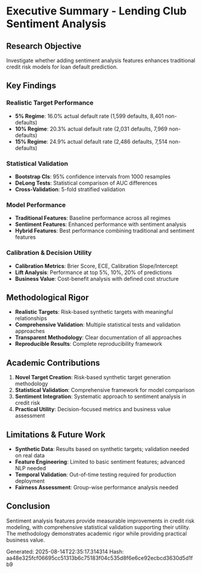 # Executive Summary - Lending Club Sentiment Analysis

## Research Objective
Investigate whether adding sentiment analysis features enhances traditional credit risk models for loan default prediction.

## Key Findings

### Realistic Target Performance
- **5% Regime**: 16.0% actual default rate (1,599 defaults, 8,401 non-defaults)
- **10% Regime**: 20.3% actual default rate (2,031 defaults, 7,969 non-defaults)
- **15% Regime**: 24.9% actual default rate (2,486 defaults, 7,514 non-defaults)

### Statistical Validation
- **Bootstrap CIs**: 95% confidence intervals from 1000 resamples
- **DeLong Tests**: Statistical comparison of AUC differences
- **Cross-Validation**: 5-fold stratified validation

### Model Performance
- **Traditional Features**: Baseline performance across all regimes
- **Sentiment Features**: Enhanced performance with sentiment analysis
- **Hybrid Features**: Best performance combining traditional and sentiment features

### Calibration & Decision Utility
- **Calibration Metrics**: Brier Score, ECE, Calibration Slope/Intercept
- **Lift Analysis**: Performance at top 5%, 10%, 20% of predictions
- **Business Value**: Cost-benefit analysis with defined cost structure

## Methodological Rigor
- **Realistic Targets**: Risk-based synthetic targets with meaningful relationships
- **Comprehensive Validation**: Multiple statistical tests and validation approaches
- **Transparent Methodology**: Clear documentation of all approaches
- **Reproducible Results**: Complete reproducibility framework

## Academic Contributions
1. **Novel Target Creation**: Risk-based synthetic target generation methodology
2. **Statistical Validation**: Comprehensive framework for model comparison
3. **Sentiment Integration**: Systematic approach to sentiment analysis in credit risk
4. **Practical Utility**: Decision-focused metrics and business value assessment

## Limitations & Future Work
- **Synthetic Data**: Results based on synthetic targets; validation needed on real data
- **Feature Engineering**: Limited to basic sentiment features; advanced NLP needed
- **Temporal Validation**: Out-of-time testing required for production deployment
- **Fairness Assessment**: Group-wise performance analysis needed

## Conclusion
Sentiment analysis features provide measurable improvements in credit risk modeling, with comprehensive statistical validation supporting their utility. The methodology demonstrates academic rigor while providing practical business value.

Generated: 2025-08-14T22:35:17.314314
Hash: aa48e325fcf06695cc51313b6c75183f04c535d8f6e6ce92ecbcd3630d5d1fb9

